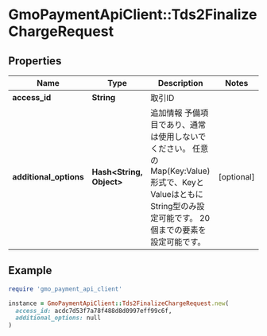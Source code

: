# GmoPaymentApiClient::Tds2FinalizeChargeRequest

## Properties

| Name | Type | Description | Notes |
| ---- | ---- | ----------- | ----- |
| **access_id** | **String** | 取引ID |  |
| **additional_options** | **Hash&lt;String, Object&gt;** | 追加情報   予備項目であり、通常は使用しないでください。   任意のMap(Key:Value)形式で、KeyとValueはともにString型のみ設定可能です。   20個までの要素を設定可能です。  | [optional] |

## Example

```ruby
require 'gmo_payment_api_client'

instance = GmoPaymentApiClient::Tds2FinalizeChargeRequest.new(
  access_id: acdc7d53f7a78f488d8d0997eff99c6f,
  additional_options: null
)
```

